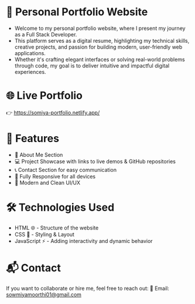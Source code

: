 # 💼 Personal Portfolio Website

- Welcome to my personal portfolio website, where I present my journey as a Full Stack Developer.
- This platform serves as a digital resume, highlighting my technical skills, creative projects, and passion for building modern, user-friendly web applications.
- Whether it's crafting elegant interfaces or solving real-world problems through code, my goal is to deliver intuitive and impactful digital experiences.

 # 🌐 Live Portfolio
 
 👉 https://somiya-portfolio.netlify.app/

# 🚀 Features

- 📄 About Me Section
- 💻 Project Showcase with links to live demos & GitHub repositories
- 📞 Contact Section for easy communication
- 📱 Fully Responsive for all devices
- 🎨 Modern and Clean UI/UX

# 🛠️ Technologies Used

- HTML 🌐 - Structure of the website
- CSS 🎨 - Styling & Layout
- JavaScript ⚡ - Adding interactivity and dynamic behavior

# 📬 Contact
If you want to collaborate or hire me, feel free to reach out:
📧 Email: sowmiyamoorthi01@gmail.com

